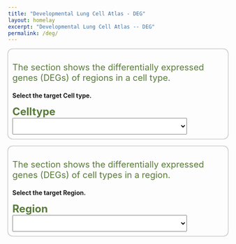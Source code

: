 ```yaml
---
title: "Developmental Lung Cell Atlas - DEG"
layout: homelay
excerpt: "Developmental Lung Cell Atlas -- DEG"
permalink: /deg/
---
```

<!-- <div class="container"> -->
<!--b style="font-size: 24px; color: #BF5701">
ATLAS
</b-->
<!--div class="shadow p-3 mb-5 bg-white rounded row"-->
<!-- <p><b>Step1</b> Click below to select a target dataset for analysis.</p>
<div class="row" style="display: flex; justify-content: space-between;">
<div class="col-lg-3 text-center custom-column">
<div class="img-circle card photo-card card-clickable" onclick="handleClick('Adult',this)">
<img src="{{ site.url }}{{ site.baseurl }}/images/homePage/adult-brain.png" class="rounded-circle" />
</div>
<div>
<p class="text-center" style="margin-top: 16px;">
<b style="font-size: 24px; color: #587B39">
ADULT BRAIN
</b>
</p>
</div>
</div> -->

<!-- <div class="col-lg-3 text-center custom-column">
<div class="img-circle card photo-card card-clickable" onclick="handleClick('Fetal',this)">
<img src="{{ site.url }}{{ site.baseurl }}/images/homePage/fetal-brain.png" class="rounded-circle" />
</div>
<div>
<p class="text-center" style="margin-top: 16px;">
<b style="font-size: 24px; color: #587B39">
FETAL BRAIN
</b>
</p>
</div>
</div>
<div class="col-lg-3 text-center custom-column">
<div class="img-circle card photo-card card-clickable" onclick="handleClick('Tumour',this)">
<img src="{{ site.url }}{{ site.baseurl }}/images/homePage/tumour-brain.png" class="rounded-circle" />
</div>
<div>
<p class="text-center" style="margin-top: 16px;">
<b style="font-size: 24px; color: #587B39">
TUMOR
</b>
</p>
</div>
</div>
<div class="col-lg-3 text-center custom-column">
<div class="img-circle card photo-card card-clickable" onclick="handleClick('Organoid',this)">
<img src="{{ site.url }}{{ site.baseurl }}/images/homePage/drganoid-brain.png" class="rounded-circle" />
</div>
<div>
<p class="text-center" style="margin-top: 16px;">
<b style="font-size: 24px; color: #587B39">
ORGANOID
</b>
</p>
</div>
</div> -->


<!--div class="col-lg-3 text-center">
<div class="img-circle card photo-card card-clickable" onclick="handleClick('Tumour',this)">
<img src="{{ site.url }}{{ site.baseurl }}/images/homePage/airway.png" class="rounded-circle" />
</div>
<div>
<p class="text-center" style="margin-top: 16px;">
<b style="font-size: 24px; color: #BF5701">
ORGANOID
</b>
</p>
</div>
</div-->
<!-- 
</div>
</div> -->


<style>
    .custom-column {
        margin: 0 50px; /* 设置列之间的间距 */
    }
</style>

<script>
  function showImage0(photoName) {
    var photoElement = document.getElementById('photo');
    photoElement.src = photoName;
    photoElement.alt = photoName;
  }
</script>

<style>
  .image-container {
    max-width: 100%;
    max-height: 100%;
    background-color: none;
    justify-content: center;
    align-items: center;
    box-shadow: none;
  }
  
  .image-container img {
    width: 100%;
    height: 100%;
    object-fit: contain;
  }
    .photo-card {
        border: 10px solid #ccc; 
        overflow: hidden;
        border-radius: 50%;
        position: relative;
        background-size: cover;
    }
    .photo-card:hover img {
        transform: scale(1.1);
    }
    .photo-card img {
        display: block;
        width: 100%;
        height: 100%;
        object-fit: cover;
        transition: transform 0.3s;
    }
    .photo-card.clicked {
        border-color: #587B39;
    }
</style>

<div class="container" style>
<p class="text-left" style="color:#587B39; font-size:20px; ">The section shows the differentially expressed genes (DEGs) of regions in a cell type.</p>

<p><b> Select the target Cell type.</b></p>
  <b style="font-size: 24px; color: #587B39">Celltype</b>
  <br>
  <select id="selectBox1" style="width: 400px;" onchange="handleSelectChange();displaySelectedImage()" selectedIndex="0"></select>
  <br/>
  <div id="imageContainer"></div> <!-- 新增的div用于展示图片 -->
</div>

<br>
<div class="container">
<p class="text-left" style="color:#587B39; font-size:20px; ">The section shows the differentially expressed genes (DEGs) of cell types in a region.</p>

<p><b>Select the target Region.<b></p>
  <b style="font-size: 24px; color: #587B39">Region</b>
  <br>
  <select id="selectBox2" style="width: 400px;" onchange="handleSelectChange();displaySelectedImage()" selectedIndex="0"></select>
  <br/>
  <div id="imageContainer1"></div> <!-- 新增的div用于展示图片 -->
</div>
<br/>
<!-- <div id="imageIdContainer"></div> -->
<style>
  /* 设置固定宽度 */
  #selectBox1 {
    width: 400px; /* 这里可以根据需要调整宽度 */
    height: 38px
  }
  #selectBox2 {
    width: 400px; /* 这里可以根据需要调整宽度 */
    height: 38px
  }
  .image-container {
    max-width: 100%;
    max-height: 100%;
    background-color: none;
    justify-content: center;
    align-items: center;
    box-shadow: none;
  }
  .image-container img {
    width: 100%;
    height: 100%;
    object-fit: contain;
  }
  .container {
  /* background-color: #f0f0f0; */ /* 设置背景颜色为您想要的颜色值 */
  box-shadow: 0 0 2px;
  border-radius: 10px; /* 设置边框圆角的半径，可以根据需要进行调整 */
  padding: 10px; /* 可选：添加内边距以增加内容与边框之间的间距 */
  border: 0px;
}
  .imageIdContainer{
    box-shadow: 0 0 15px grey;
    border-radius: 10px; 
    padding: 10px; 
  }
  .imageIdContainer1{
    box-shadow: 0 0 15px grey;
    border-radius: 10px; 
    padding: 10px; 
  }
</style>

<script>
  document.addEventListener('DOMContentLoaded', function() {
    setupImageSelection('selectBox1', 'imageContainer', 'CellTypeDEG.json', 'ByCellType', 'imageIdContainer', '80%', '100%');
    setupImageSelection('selectBox2', 'imageContainer1', 'RegionDEG.json', 'ByRegion', 'imageIdContainer1', '80%', '100%');

    function setupImageSelection(selectBoxId, imageContainerId, dataFile, imageFolder, imageIdContainerId, width, height) {
      var selectBox = document.getElementById(selectBoxId);
      var imageContainer = document.getElementById(imageContainerId);
      var imageElement = document.createElement('img');
      imageContainer.appendChild(imageElement);

      selectBox.addEventListener('change', function() {
        handleSelectChange(selectBox, imageElement, imageFolder, width, height);
      });

      loadInitialData(dataFile, selectBox, imageElement, imageFolder, imageIdContainerId, width, height);
    }

    function loadInitialData(dataFile, selectBox, imageElement, imageFolder, imageIdContainerId, width, height) {
      fetch('{{ site.url }}{{ site.baseurl }}/js/genepage/' + dataFile)
        .then(response => response.json())
        .then(data => {
          var firstKey = Object.keys(data)[0];
          var options = data[firstKey] || [];

          updateSelectBoxOptions(selectBox, options);

          if (options.length > 0) {
            selectBox.selectedIndex = 0;
            document.getElementById(imageIdContainerId).textContent = 'Atlas: ' + firstKey;
            handleSelectChange(selectBox, imageElement, imageFolder, width, height);
          }
        })
        .catch(error => {
          console.error('Error loading ' + dataFile + ':', error);
        });
    }

    function handleSelectChange(selectBox, imageElement, imageFolder, width, height) {
      var selectedOption = selectBox.options[selectBox.selectedIndex].value;
      displaySelectedImage(selectedOption, imageElement, imageFolder, width, height);
    }

    function displaySelectedImage(optionValue, imageElement, imageFolder, width, height) {
      if (optionValue) {
        var encodedOption = encodeURIComponent(optionValue);
        var imageName = 'Atlas_' + encodedOption + '.png';
        var imagePath = 'https://data.braincellatlas.org/mock/volcano/figures/stacked_violin_/' + imageFolder + '/' + imageName;

        if (imageElement) {
          imageElement.src = imagePath;
          imageElement.style.width = width;
          imageElement.style.height = height;
          imageElement.style.display = 'block';
          imageElement.style.margin = '0 auto';
          console.log('Selected Image:', imagePath);
        }
      } else {
        console.log('Please select an image option.');
      }
    }

    function updateSelectBoxOptions(selectBox, options) {
      if (selectBox) {
        selectBox.innerHTML = generateOptionsHtml(options);
      }
    }

    function generateOptionsHtml(options) {
      var optionsHtml = '';
      for (var i = 0; i < options.length; i++) {
        optionsHtml += '<option value="' + options[i] + '">' + options[i] + '</option>';
      }
      return optionsHtml;
    }
  });
</script>